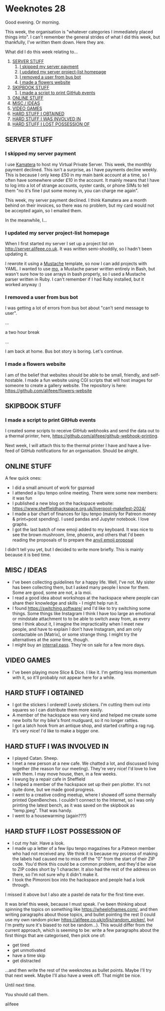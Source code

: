 # Weeknotes 28

Good evening. Or morning.

This week, the organisation is "whatever categories I immediately placed things into". I can't remember the general strides of what I did this week, but thankfully, I've written them down. Here they are.

What did I do this week relating to...

1. [SERVER STUFF](#server-stuff)
   1. [I skipped my server payment](#i-skipped-my-server-payment)
   2. [I updated my server project-list homepage](#i-updated-my-server-project-list-homepage)
   3. [I removed a user from bus bot](#i-removed-a-user-from-bus-bot)
   4. [I made a flowers website](#i-made-a-flowers-website)
2. [SKIPBOOK STUFF](#skipbook-stuff)
   1. [I made a script to print GitHub events](#i-made-a-script-to-print-github-events)
3. [ONLINE STUFF](#online-stuff)
4. [MISC / IDEAS](#misc--ideas)
5. [VIDEO GAMES](#video-games)
6. [HARD STUFF I OBTAINED](#hard-stuff-i-obtained)
7. [HARD STUFF I WAS INVOLVED IN](#hard-stuff-i-was-involved-in)
8. [HARD STUFF I LOST POSSESSION OF](#hard-stuff-i-lost-possession-of)

## SERVER STUFF

### I skipped my server payment

I use [Kamatera] to host my Virtual Private Server. This week, the monthly payment declined. This isn't a surprise, as I have payments decline weekly. This is because I only keep £50 in my main bank account at a time, so I often have somewhere under £10 in the account. It mainly means that I have to log into a lot of strange accounts, oyster cards, or phone SIMs to tell them "no it's fine I put some money in, you can charge me again".

This week, my server payment declined. I think Kamatera are a month behind on their invoices, so there was no problem, but my card would not be accepted again, so I emailed them.

In the meanwhile, I...

### I updated my server project-list homepage

When I first started my server I set up a project list on <http://server.alifeee.co.uk>. It was written semi-shoddily, so I hadn't been updating it.

I rewrote it using a [Mustache] template, so now I can add projects with YAML. I wanted to use [mo], a Mustache parser written entirely in Bash, but wasn't sure how to use arrays in bash properly, so I used a Mustache parser written in Ruby. I can't remember if I had Ruby installed, but it worked anyway :)

### I removed a user from bus bot

I was getting a lot of errors from bus bot about "can't send message to user".

...

a two hour break

...

I am back at home. Bus bot story is boring. Let's continue.

### I made a flowers website

I am of the belief that websites should be able to be small, friendly, and self-hostable. I made a fun website using CGI scripts that will host images for someone to create a gallery website. The repository is here: <https://github.com/alifeee/flowers-website>

## SKIPBOOK STUFF

### I made a script to print GitHub events

I created some scripts to receive GitHub webhooks and send the data out to a thermal printer, here, <https://github.com/alifeee/github-webhook-printing>.

Next week, I will attach this to the thermal printer I have and have a live-feed of GitHub notifications for an organisation. Should be alright.

## ONLINE STUFF

A few quick ones:

- I did a small amount of work for gspread
- I attended a lipu tenpo online meeting. There were some new members: it was fun
- I published a new blog on the hackspace website: <https://www.sheffieldhackspace.org.uk/liverpool-makefest-2024/>
- I made a bar chart of finances for lipu tenpo (mainly for Patreon money & print+post spending). I used pandas and Jupyter notebook. I love graphs.
- I got the last batch of new emoji added to my keyboard. It was nice to see the brown mushroom, lime, phoenix, and others that I'd been reading the proposals of to prepare the [anvil emoji proposal](https://alifeee.co.uk/anvil/)

I didn't tell you yet, but I decided to write more briefly. This is mainly because it is bed time.

## MISC / IDEAS

- I've been collecting guidelines for a happy life. Well, I've not. My sister has been collecting them, but I asked many people I know for them. Some are good, some are not, a la moi.
- I read a good idea about workshops at the hackspace where people can share their knowledge and skills - I might help run it.
- I found <https://switching.software/> and I'd like to try switching some things. Some things like Instagram I think I have too large an emotional or mindstate attachment to to be able to switch away from, as every time I think about it, I imagine the impracticality when I meet new people, and have to explain I don't have Instagram, and am only contactable on [Matrix], or some strange thing. I might try the alternatives at the *same* time, though.
- I might buy an [interrail pass](https://www.interrail.eu/en). They're on sale for a few more days.

## VIDEO GAMES

- I've been playing more Slice & Dice. I like it. I'm getting less momentum with it, so it'll probably not appear here for a while.

## HARD STUFF I OBTAINED

- I got the stickers I ordered! Lovely stickers. I'm cutting them out into squares so I can distribute them more easily.
- A member of the hackspace was very kind and helped me create some new bolts for my bike's front mudguard, so it no longer rattles.
- I got a latch hook from an antique shop, and started crafting a rag rug. It's very nice! I'd like to make a bigger one.

## HARD STUFF I WAS INVOLVED IN

- I played Catan. Sheep.
- I met a new person at a new cafe. We chatted a lot, and discussed living together (the reason for our meeting). They're very nice! I'd love to live with them. I may move house, then, in a few weeks.
- I swung by a repair cafe in Sheffield
- I helped a member of the hackspace set up their pen plotter. It's not quite done, but we made good progress.
- I went to a creative coding meetup, where I showed off some thermally printed OpenBenches. I couldn't connect to the Internet, so I was only printing the latest bench, as it was saved on the skipbook as "temp.jpeg". That was handy.
- I went to a housewarming (again???)

## HARD STUFF I LOST POSSESSION OF

- I cut my hair. Have a look.
- I made up a letter of a few lipu tenpo magazines for a Patreon member who had not received any. We think it is because my process of making the labels had caused me to miss off the "0" from the start of their ZIP code. You'd think this could be a common problem, and they'd be wise to ZIP codes short by 1 character. It also had the rest of the address on there, so I'm not sure why it didn't make it.
- I took the Pimoroni box into the hackspace and people had a look through.

I missed it above but I also ate a pastel de nata for the first time ever.

It was brief this week, because I must speak. I've been thinking about spinning the topics on something like <https://wheelofnames.com/>, and then writing paragraphs about those topics, and bullet pointing the rest (I could use my own random picker <https://alifeee.co.uk/p5js/random_picker/>, but I'm pretty sure it's biased to not be random...). This would differ from the current approach, which is seeming to be: write a few paragraphs about the first things that are categorised, then pick one of:

- get tired
- get unmotivated
- have a time skip
- get distracted

...and then write the rest of the weeknotes as bullet points. Maybe I'll try that next week. Maybe I'll also have a week off. That might be nice.

Until next time.

You should call them.

alifeee

[Kamatera]: https://www.kamatera.com/
[Mustache]: http://mustache.github.io/
[mo]: https://github.com/tests-always-included/mo
